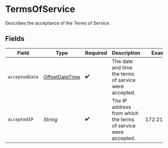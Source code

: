 # TermsOfService

Describes the acceptance of the Terms of Service.


## Fields

| Field                                                                                     | Type                                                                                      | Required                                                                                  | Description                                                                               | Example                                                                                   |
| ----------------------------------------------------------------------------------------- | ----------------------------------------------------------------------------------------- | ----------------------------------------------------------------------------------------- | ----------------------------------------------------------------------------------------- | ----------------------------------------------------------------------------------------- |
| `acceptedDate`                                                                            | [OffsetDateTime](https://docs.oracle.com/javase/8/docs/api/java/time/OffsetDateTime.html) | :heavy_check_mark:                                                                        | The date and time the terms of service were accepted.                                     |                                                                                           |
| `acceptedIP`                                                                              | *String*                                                                                  | :heavy_check_mark:                                                                        | The IP address from which the terms of service were accepted.                             | 172.217.2.46                                                                              |